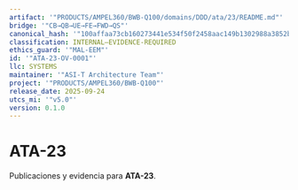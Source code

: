 ```yaml
---
artifact: '"PRODUCTS/AMPEL360/BWB-Q100/domains/DDD/ata/23/README.md"'
bridge: '"CB→QB→UE→FE→FWD→QS"'
canonical_hash: '"100affaa73cb160273441e534f50f2458aac149b1302988a3852ba41c22889e2"'
classification: INTERNAL–EVIDENCE-REQUIRED
ethics_guard: '"MAL-EEM"'
id: '"ATA-23-OV-0001"'
llc: SYSTEMS
maintainer: '"ASI-T Architecture Team"'
project: '"PRODUCTS/AMPEL360/BWB-Q100"'
release_date: 2025-09-24
utcs_mi: '"v5.0"'
version: 0.1.0
---
```

# ATA-23

Publicaciones y evidencia para **ATA-23**.
